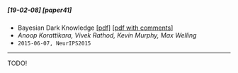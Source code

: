 ##### [19-02-08] [paper41]
-  Bayesian Dark Knowledge [[pdf]](https://arxiv.org/abs/1506.04416) [[pdf with comments]]()
- *Anoop Korattikara, Vivek Rathod, Kevin Murphy, Max Welling*
- `2015-06-07, NeurIPS2015`

****

TODO!
